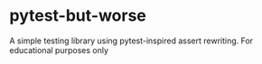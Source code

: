 # pytest-but-worse
A simple testing library using pytest-inspired assert rewriting. For educational purposes only
